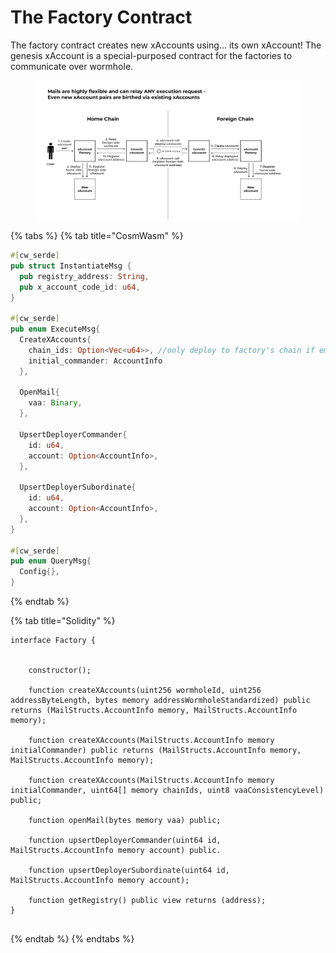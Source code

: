 # The Factory Contract

The factory contract creates new xAccounts using... its own xAccount! The genesis xAccount is a special-purposed contract for the factories to communicate over wormhole.&#x20;

<figure><img src=".gitbook/assets/Screenshot from 2023-02-22 19-49-30.png" alt=""><figcaption></figcaption></figure>

{% tabs %}
{% tab title="CosmWasm" %}
```rust
#[cw_serde]
pub struct InstantiateMsg {
  pub registry_address: String,
  pub x_account_code_id: u64,
}

#[cw_serde]
pub enum ExecuteMsg{
  CreateXAccounts{
    chain_ids: Option<Vec<u64>>, //only deploy to factory's chain if empty
    initial_commander: AccountInfo
  },

  OpenMail{ 
    vaa: Binary,
  },

  UpsertDeployerCommander{
    id: u64,
    account: Option<AccountInfo>,
  },

  UpsertDeployerSubordinate{
    id: u64,
    account: Option<AccountInfo>,
  },
}

#[cw_serde]
pub enum QueryMsg{
  Config{},
}
```
{% endtab %}

{% tab title="Solidity" %}
```solidity
interface Factory {


    constructor();

    function createXAccounts(uint256 wormholeId, uint256 addressByteLength, bytes memory addressWormholeStandardized) public returns (MailStructs.AccountInfo memory, MailStructs.AccountInfo memory);

    function createXAccounts(MailStructs.AccountInfo memory initialCommander) public returns (MailStructs.AccountInfo memory, MailStructs.AccountInfo memory);

    function createXAccounts(MailStructs.AccountInfo memory initialCommander, uint64[] memory chainIds, uint8 vaaConsistencyLevel) public;

    function openMail(bytes memory vaa) public;

    function upsertDeployerCommander(uint64 id, MailStructs.AccountInfo memory account) public.

    function upsertDeployerSubordinate(uint64 id, MailStructs.AccountInfo memory account);

    function getRegistry() public view returns (address);
}


```
{% endtab %}
{% endtabs %}

